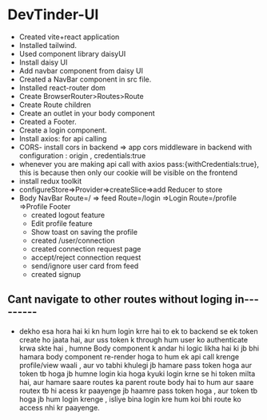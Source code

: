 # DevTinder-UI
- Created vite+react application
- Installed tailwind.
- Used component library daisyUI
- Install daisy UI 
- Add navbar component from daisy UI
- Created a NavBar component in src file.
- Installed react-router dom
- Create BrowserRouter>Routes>Route
- Create Route children
- Create an outlet in your body component 
- Created a Footer.
- Create a login component.
- Install axios: for api calling
- CORS- install cors in backend => app cors middleware in backend with configuration : origin , credentials:true
- whenever you are making api call with axios pass:{withCredentials:true}, this is because then only our cookie will be visible on the frontend
- install redux toolkit
- configureStore=>Provider=>createSlice=>add Reducer to store 
- Body
    NavBar
      Route=/ => feed
      Route=/login =>Login
      Route=/profile =>Profile
    Footer 
  - created logout feature
  - Edit profile feature
  - Show toast on saving the profile
  - created /user/connection 
  - created connection request page
  - accept/reject connection request
  - send/ignore user card from feed
  - created signup 
  
   

## Cant navigate to other routes without loging in---------

- dekho esa hora hai ki kn hum login krre hai to ek to backend se ek token create ho jaata hai, aur uss token k through hum user ko authenticate krwa skte hai , humne Body component k andar hi logic likha hai ki jb bhi hamara body component re-render hoga to hum ek api call krenge profile/view waali , aur vo tabhi khulegi jb hamare pass token hoga aur token tb hoga jb humne login kia hoga kyuki login krne se hi token milta hai, aur hamare saare routes ka parent route body hai to hum aur saare routex tb hi acess kr paayenge jb haamre pass token hoga , aur token tb hoga jb hum login krenge , isliye bina login kre hum koi bhi route ko access nhi kr paayenge.